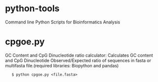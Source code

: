 # python-tools
Command line Python Scripts for Bioinformatics Analysis
# cpgoe.py
GC Content and CpG Dinucleotide ratio calculator:
Calculates GC content and CpG Dinucleotide Observed/Expected ratio of sequences in fasta or multifasta file.(required libraries: Biopython and pandas)

 ``    $ python cpgoe.py <file.fasta>    ``
